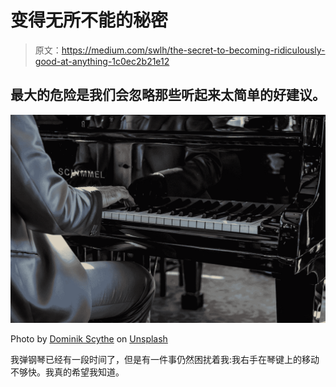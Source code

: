 # 变得无所不能的秘密

> 原文：<https://medium.com/swlh/the-secret-to-becoming-ridiculously-good-at-anything-1c0ec2b21e12>

## 最大的危险是我们会忽略那些听起来太简单的好建议。

![](img/5389b6000a3cecf4aa5c8f233d7ef490.png)

Photo by [Dominik Scythe](https://unsplash.com/@drscythe?utm_source=medium&utm_medium=referral) on [Unsplash](https://unsplash.com?utm_source=medium&utm_medium=referral)

我弹钢琴已经有一段时间了，但是有一件事仍然困扰着我:我右手在琴键上的移动不够快。我真的希望我知道。
